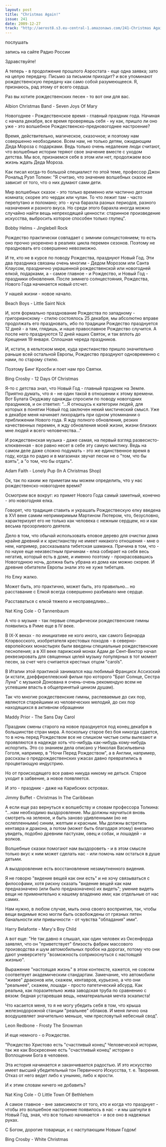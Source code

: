 ```yaml
---
layout: post
title: "Christmas Again!"
issue: 241
date: 2009-12-27
track: "http://aerost8.s3.eu-central-1.amazonaws.com/241-Christmas Again!.mp3"
---
```


послушать

запись на сайте Радио России

Здравствуйте!

А теперь - в продолжение прошлого Аэростата - еще одна заявка; зато на целую передачу. Письмо за письмом приходит? и все упоминают рождественскую передачу как само собой разумеющееся. Я, признаюсь, рад этому от всего сердца.

Раз вы хотите рождественских песен - то вот они для вас.

Albion Christmas Band - Seven Joys Of Mary

Новогоднее - Рождественское время - главный праздник года. Начиная с начала декабря, все время проверяешь себя - ну как, пришло ли оно уже - это волшебное Рождественско-предновогоднее настроение?

Время, действительно, магическое, сказочное; и поэтому нам совершенно необходимое. Всем нам, не только детям, ожидающим Деда Мороза с подарками. Ведь только очень недалекие люди считают, что волшебные истории теряют свое значение вместе с уходом детства. Мы все, признаемся себе в этом или нет, продолжаем всю жизнь ждать Деда Мороза.

Как писал когда-то большой специалист по этой теме, профессор Джон Рональд Руэл Толкин: "Я считаю, что значение волшебных сказок не зависит от того, что о них думают сами дети.

Мир волшебных сказок - это только временно или частично детская комната; скорее это чердак или чулан. То что лежит там - часто перепутано и поломано; это - куча барахла разных периодов, разного назначения и разного вкуса. Но среди этого барахла иногда можно случайно найти вещь непреходящей ценности: старинное произведение искусства, выбросить которое способен только глупец".

Bobby Helms - Jinglebell Rock

Рождество практически совпадает с зимним солнцестоянием; то есть оно прочно укоренено в реалиях цикла перемен сезонов. Поэтому не праздновать его совершенно невозможно.

И те, кто не в курсе по поводу Рождества, празднуют Новый Год. Эти два праздника связаны очень многим - Дедом Морозом или Санта Клаусом, празднично украшенной рождественской или новогодней елкой, подарками, а - самое главное - и Рождество, и Новый Год - праздники обновления. После зимнего солнцестояния, Рождества, Нового Года начинается новый отсчет.

У нашей жизни - новое начало.

Beach Boys - Little Saint Nick

И, хотя формально празднование Рождества по западному - григорианскому - стилю состоялось 25 декабря, мы абсолютно вправе продолжать его праздновать, ибо по традиции Рождество празднуется 12 дней - а там, глядишь, и наше православное Рождество случится. А после него празднуются 12 дней наших Святок, и так вплоть до Крещения 19 января. Сплошная череда праздников.

И, кстати, в кельтском мире, куда христианство пришло значительно раньше всей остальной Европы, Рождество празднуют одновременно с нами, по старому стилю.

Поэтому Бинг Кросби и поет нам про Святки.

Bing Crosby - 12 Days Of Christmas

Я-то с детства знал, что Новый Год - главный праздник на Земле. Приятно думать, что я - не один такой в отношении к этому времени. Вот Булата Окуджаву однажды спросили по поводу новогодних праздников, и он ответил: "...Я отношусь к категории людей, для которых в понятии Новый год заключен некий мистический смысл. Уже в декабре меня начинает лихорадить при одном упоминании о приближении Нового года. Я жду полного обновления, резких качественных перемен, я жду обновления моей жизни, жизни близких мне людей и всего человечества..."

И рождественская музыка - даже самая, на первый взгляд развесисто-клюквенная - все равно несет в себе эту самую мистику. Ведь на самом деле даже сложно подумать - это же единственное время в году, когда по радио и в магазинах звучат песни не о "том, что бы взять", а "о том, что бы отдать".

Adam Faith - Lonely Pup (In A Christmas Shop)

Ок, так по каким же приметам мы можем определить, что у нас рождественско-новогоднее время?

Осмотрим все вокруг: из примет Нового Года самый заметный, конечно - это новогодняя елка.

Говорят, что традиция ставить и украшать Рождествескую елку введена в XVI веке самим непримиримым Мартином Лютером, что, безусловно, характеризует его не только как человека с нежным сердцем, но и как весьма прозорливого деятеля.

Дело в том, что обычай использовать еловое дерево для очистки дома крайне древний и к христианству не имеет никакого отношения - мне о нем, например, рассказывала тибетская шаманка. Причина в том, что - по науке еще неизвестным причинам - елка собирает на себя весь негатив, который есть в доме, и именно поэтому - прокрасовавшись Новогоднюю ночь, должна быть убрана из дома как можно скорее. И древние обитатели Европы знали это не хуже тибетцев.

Но Елку жалко.

Может быть, это практично, может быть, это правильно... но расставание с Елкой всегда совершенно разбивало мне сердце.

Расставаться с елкой тяжело и несправедливо...

Nat King Cole - O Tannenbaum

А что о музыке - так первые специфически рождественские гимны появились в Риме еще в IV веке.

В IX-X веках - по инициативе не кого иного, как самого Бернарда Клэрвосского, изобретателя крестовых походов - в северно-европейских монастырях были введены специальные рождественские песнопения; а в XII веке парижский монах Адам де Сент-Виктор начал реквезировать для священных целей музыку популярных в тот момент песен, за счет чего считается крестных отцом "carols".

В Италии этой практикой занимался наш любимый Франциск Ассизский (и кстати, дзеффиреллевский фильм про которого "Брат Солнце, Сестра Луна" с музыкой Донована я очень-очень рекомендую всем не успевшим впасть в общепринятый цинизм душам).

Так что многие рождественские гимны, распеваемые до сих пор, являются старейшими из человеческих мелодий, до сих пор находящихся в активном обращении

Maddy Prior - The Sans Day Carol

Праздник смены старого на новое празднуется под конец декабря в большинстве стран мира. А поскольку старое без боя никогда сдается, то в ночь перед Рождеством все не слишком чистые силы вылезают и проявляются в надежде хоть что-нибудь как-нибудь кому-нибудь испортить. Это со знанием дела описано у Николая Васильевича Гоголя, например, в "Ночи Перед Рождеством", а в Англии, например, рассказы о предрождественских ужасах давно превратились в процветающую индустрию.

Но от происходящего все равно никуда никому не деться. Старое уходит в забвение, а новое появляется.

И это - праздник - даже на Карибских островах.

Jimmy Buffet - Christmas In The Caribbean

А если еще раз вернуться к волшебству и словам профессора Толкина: "...нам необходимо выздоровление. Мы должны научиться вновь смотреть на зеленое, и быть заново удивленными (но не ослепленными) синим, желтым и красным. Мы должны встретить кентавра и дракона, а потом (может быть благодаря этому) внезапно увидеть, подобно древним пастухам, овец и собак, и лошадей - и волков.

Волшебные сказки помогают нам выздороветь - и в этом смысле только вкус к ним может сделать нас - или помочь нам остаться в душе детьми.

А выздоровление есть восстановление незамутненного видения.

Я не говорю "видение вещей как они есть" и не хочу связываться с философами, хотя рискну сказать "видение вещей как нам предназначено (или было предназначено) их видеть"; умение видеть вещи не применительно к нашему владению ими; как отдельные от нас самих.

Нам нужно, в любом случае, мыть окна своего восприятия, так, чтобы вещи видимые ясно могли быть освобождены от грязных пятен банальности или привычности - от чувства "обладания" ими".

Harry Belafonte - Mary's Boy Child

А вот еще: "Не так давно я слышал, как один человек из Оксенфорда заявлял, что он "приветствует" близость фабрик массового производства и шум автомобильных пробок на дорогах, потому что они дают университету "возможность соприкоснуться с настоящей жизнью".

Выражение "настоящая жизнь" в этом контексте, кажется, не совсем соответвует академическим стандартам. Замечание, что автомобили "живее" драконов или, скажем, кентавров, курьезно, а что они "реальнее", скажем, лошади - просто патетический абсурд. Как реальна, как поразительно жива заводская труба по сравнению с вязом: бедная устаревшая вещь, нематериальная мечта эскаписта!

Что касается меня, то я не могу убедить себя в том, что крыша железнодорожной станции "реальнее" облаков. И меня лично она воодушевляет значительно меньше, чем пресловутый небесный свод".

Leon Redbone - Frosty The Snowman

И еще немного - о Рождестве.

"Рождество Христово есть "счастливый конец" Человеческой истории, так же как Воскресение есть "счастливый конец" истории о Воплощении Бога в человеке.

Эта история начинается и заканчивается радостью. И это искусство имеет высший убедительный тон Первичного Искусства, т. е. Творения. Отказ от него ведет либо к унынию, либо к ярости.

И к этим словам ничего не добавить?

Nat King Cole - O Little Town Of Bethlehem

А самое главное - вне зависимости от того, кто и когда что празднует - чтобы это волшебное настроение появилось в нас - и мы шагнули в Новый Год, зная, что все только начинается - и все оно в надежных руках.

С Богом, дорогие товарищи, и с наступающим Новым Годом!

Bing Crosby - White Christmas
